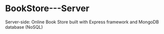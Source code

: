 # BookStore---Server
Server-side: Online Book Store built with Express framework and MongoDB database (NoSQL)
